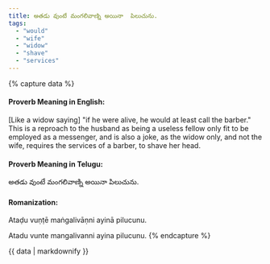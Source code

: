 ```yaml
---
title: అతడు వుంటే మంగలివాణ్ని అయినా  పిలుచును.
tags:
  - "would"
  - "wife"
  - "widow"
  - "shave"
  - "services"
---
```


{% capture data %}
#### Proverb Meaning in English:
[Like a widow saying] "if he were alive, he would at least call the barber."
This is a reproach to the husband as being a useless fellow only fit to be employed as a messenger, and is also a joke, as the widow only, and not the wife, requires the services of a barber, to shave her head.

#### Proverb Meaning in Telugu:
అతడు వుంటే మంగలివాణ్ని అయినా  పిలుచును.

#### Romanization:
Ataḍu vuṇṭē maṅgalivāṇni ayinā  pilucunu.

Atadu vunte mangalivanni ayina  pilucunu.
{% endcapture %}

{{ data | markdownify }}

